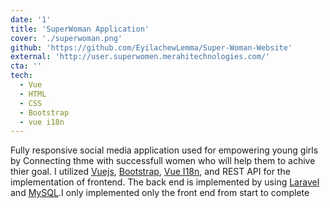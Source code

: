 ```yaml
---
date: '1'
title: 'SuperWoman Application'
cover: './superwoman.png'
github: 'https://github.com/EyilachewLemma/Super-Woman-Website'
external: 'http://user.superwomen.merahitechnologies.com/'
cta: ''
tech:
  - Vue
  - HTML
  - CSS
  - Bootstrap
  - vue i18n
---
```


Fully responsive social media application used for empowering young girls by Connecting thme with successfull women who will help them to achive thier goal. I utilized [Vuejs](https://vuejs.org/), [Bootstrap](https://getbootstrap.com/), [Vue I18n](https://kazupon.github.io/vue-i18n/), and REST API for the implementation of frontend. The back end is implemented by using [Laravel](https://laravel.com/) and [MySQL](https://www.mysql.com/).I only implemented only the front end from start to complete
